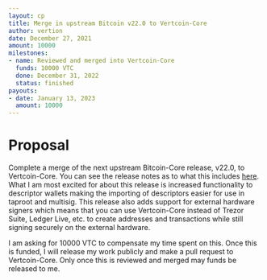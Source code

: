 ```yaml
---
layout: cp
title: Merge in upstream Bitcoin v22.0 to Vertcoin-Core
author: vertion
date: December 27, 2021
amount: 10000
milestones:
- name: Reviewed and merged into Vertcoin-Core
  funds: 10000 VTC
  done: December 31, 2022
  status: finished
payouts:
- date: January 13, 2023
  amount: 10000
---
```

# Proposal

Complete a merge of the next upstream Bitcoin-Core release, v22.0, to Vertcoin-Core.  You can see the release notes as to what this includes [here](https://github.com/bitcoin/bitcoin/blob/master/doc/release-notes/release-notes-22.0.md).  What I am most excited for about this release is increased functionality to descriptor wallets making the importing of descriptors easier for use in taproot and multisig.   This release also adds support for external hardware signers which means that you can use Vertcoin-Core instead of Trezor Suite, Ledger Live, etc. to create addresses and transactions while still signing securely on the external hardware.

I am asking for 10000 VTC to compensate my time spent on this.  Once this is funded, I will release my work publicly and make a pull request to Vertcoin-Core.  Only once this is reviewed and merged may funds be released to me.
